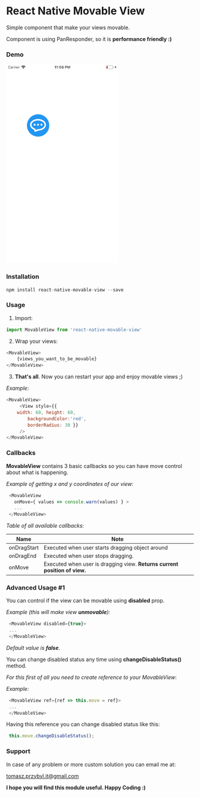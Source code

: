 ﻿# React Native Movable View

Simple component that make your views movable.

Component is using PanResponder, so it is **performance friendly :)**

### Demo
![Demo](https://raw.githubusercontent.com/venits/react-native-router-flux/master/demo.gif)

### Installation
```javascript
npm install react-native-movable-view --save
```

### Usage
1. Import:
```javascript
import MovableView from 'react-native-movable-view'
```
2.  Wrap your views:
```javascript
<MovableView>
    {views_you_want_to_be_movable}
</MovableView>
```
3. **That's all**. Now you can restart your app and enjoy movable views ;) 

*Example:*
```javascript
<MovableView>
     <View style={{
	width: 60, height: 60,
        backgroundColor:'red',
        borderRadius: 30 }} 
     />
</MovableView>
```

### Callbacks

**MovableView** contains 3 basic callbacks so you can have move control about what is happening.

*Example of getting x and y coordinates of our view:*
```javascript
 <MovableView
   onMove={ values => console.warn(values) } > 
   ...
 </MovableView>
```

*Table of all available callbacks:*

|Name|Note|
|---|---|
| onDragStart | Executed when user starts dragging object around | 
| onDragEnd | Executed when user stops dragging. | 
| onMove | Executed when user is dragging view. **Returns current position of view.**  | 

### Advanced Usage #1

You can control if the view can be movable using **disabled** prop.

*Example (this will make view **unmovable**):*
```javascript
 <MovableView disabled={true}>
 ...
 </MovableView>
```
*Default value is **false***.

You can change disabled status any time using **changeDisableStatus()** method.

*For this first of all you need to create reference to your MovableView*:

*Example:*
```javascript
 <MovableView ref={ref => this.move = ref}>
 ...
 </MovableView>
```

Having this reference you can change disabled status like this:
```javascript
 this.move.changeDisableStatus();
```

### Support
In case of any problem or more custom solution you can email me at:
 
tomasz.przybyl.it@gmail.com

**I hope you will find this module useful. Happy Coding :)**

